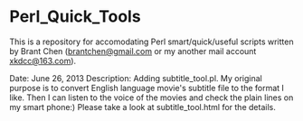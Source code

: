 Perl_Quick_Tools
================

This is a repository for accomodating Perl smart/quick/useful scripts written by Brant Chen 
(brantchen@gmail.com or my another mail account xkdcc@163.com).

Date: June 26, 2013 
Description: 
Adding subtitle_tool.pl.
My original purpose is to convert English language movie's subtitle file to the format I like.
Then I can listen to the voice of the movies and check the plain lines on my smart phone:)
Please take a look at subtitle_tool.html for the details.


